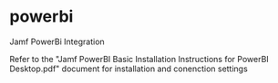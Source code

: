 # powerbi
Jamf PowerBi Integration

Refer to the "Jamf PowerBI Basic Installation Instructions for PowerBI Desktop.pdf" document for installation and conenction settings
